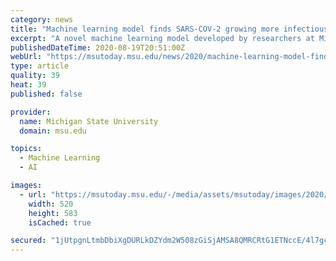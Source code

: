 ```yaml
---
category: news
title: "Machine learning model finds SARS-COV-2 growing more infectious"
excerpt: "A novel machine learning model developed by researchers at Michigan State University suggests that mutations to the SARS-CoV-2 genome have made the virus more infectious. The model, developed by lead researcher Guowei Wei, professor in the departments of ..."
publishedDateTime: 2020-08-19T20:51:00Z
webUrl: "https://msutoday.msu.edu/news/2020/machine-learning-model-finds-sars-cov-2-growing-more-infectious"
type: article
quality: 39
heat: 39
published: false

provider:
  name: Michigan State University
  domain: msu.edu

topics:
  - Machine Learning
  - AI

images:
  - url: "https://msutoday.msu.edu/-/media/assets/msutoday/images/2020/machine-learning-model-finds-sars-cov-2-growing-more-infectious/guowei-wei.jpg?h=583&w=520&hash=18CAA0293CB9C29F20F391E44F054314"
    width: 520
    height: 583
    isCached: true

secured: "1jUtpgnLtmbDbiXgDURLkDZYdm2W508zGiSjAMSA8QMRCRtG1ETNccE/4l7gcfh6lT3+DK1OYgrBSPWyfPlpMGKRoaflpOGvnCRZ705EV+L5mueSFQ03UZX4sY6vge9OvmpFtpaapaPT68xlZ9TfC/KHk4CTCHNILCa+QATzcvHQXvKSCaCEZaRx5NEPGi4oC5MBHpvYSf75GL2/xpObXz8TbW0lD9srUrhLgP6Sk13AY/TuJowZ7mC0v3Xm6S/IVUhX13QktIV2l3aIohwmENiNGAvXzKcxECYQ4l+LP4/a8e2Ged595w+6iVuGp/ABMVmQdFnuKHHEwzFmow+B1w==;pBoBGAR5yfFCSl526JswBQ=="
---
```


